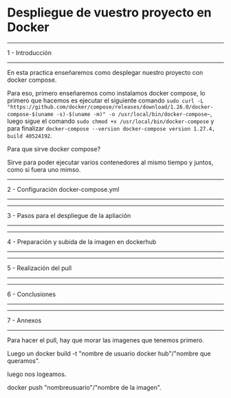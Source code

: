 # Despliegue de vuestro proyecto en Docker

___
1 - Introducción
___
En esta practica enseñaremos como desplegar nuestro proyecto con docker compose.

Para eso, primero enseñaremos como instalamos docker compose, lo primero que hacemos es ejecutar el siguiente comando `sudo curl -L "https://github.com/docker/compose/releases/download/1.26.0/docker-compose-$(uname -s)-$(uname -m)" -o /usr/local/bin/docker-compose~`, luego sigue el comando `sudo chmod +x /usr/local/bin/docker-compose` y para finalizar `docker-compose --version
docker-compose version 1.27.4, build 40524192`.

Para que sirve docker compose?

Sirve para poder ejecutar varios contenedores al mismo tiempo y juntos, como si fuera uno mimso.
___
2 - Configuración docker-compose.yml
___

___
3 - Pasos para el despliegue de la apliación
___

___
4 - Preparación y subida de la imagen en dockerhub
___

___
5 - Realización del pull
___

___
6 - Conclusiones
___

___
7 - Annexos
___

Para hacer el pull, hay que morar las imagenes que tenemos primero.

Luego un docker build -t "nombre de usuario docker hub"/"nombre que queramos".

luego nos logeamos.

docker push "nombreusuario"/"nombre de la imagen".
